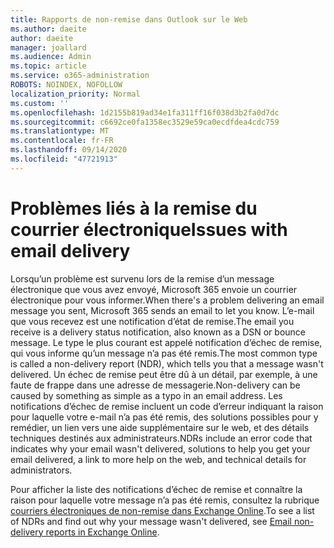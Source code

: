 ```yaml
---
title: Rapports de non-remise dans Outlook sur le Web
ms.author: daeite
author: daeite
manager: joallard
ms.audience: Admin
ms.topic: article
ms.service: o365-administration
ROBOTS: NOINDEX, NOFOLLOW
localization_priority: Normal
ms.custom: ''
ms.openlocfilehash: 1d2155b819ad34e1fa311ff16f038d3b2fa0d7dc
ms.sourcegitcommit: c6692ce0fa1358ec3529e59ca0ecdfdea4cdc759
ms.translationtype: MT
ms.contentlocale: fr-FR
ms.lasthandoff: 09/14/2020
ms.locfileid: "47721913"
---
```

# <a name="issues-with-email-delivery"></a><span data-ttu-id="92272-102">Problèmes liés à la remise du courrier électronique</span><span class="sxs-lookup"><span data-stu-id="92272-102">Issues with email delivery</span></span>

<span data-ttu-id="92272-103">Lorsqu’un problème est survenu lors de la remise d’un message électronique que vous avez envoyé, Microsoft 365 envoie un courrier électronique pour vous informer.</span><span class="sxs-lookup"><span data-stu-id="92272-103">When there's a problem delivering an email message you sent, Microsoft 365 sends an email to let you know.</span></span> <span data-ttu-id="92272-104">L’e-mail que vous recevez est une notification d’état de remise.</span><span class="sxs-lookup"><span data-stu-id="92272-104">The email you receive is a delivery status notification, also known as a DSN or bounce message.</span></span> <span data-ttu-id="92272-105">Le type le plus courant est appelé notification d’échec de remise, qui vous informe qu’un message n’a pas été remis.</span><span class="sxs-lookup"><span data-stu-id="92272-105">The most common type is called a non-delivery report (NDR), which tells you that a message wasn't delivered.</span></span> <span data-ttu-id="92272-106">Un échec de remise peut être dû à un détail, par exemple, à une faute de frappe dans une adresse de messagerie.</span><span class="sxs-lookup"><span data-stu-id="92272-106">Non-delivery can be caused by something as simple as a typo in an email address.</span></span> <span data-ttu-id="92272-107">Les notifications d’échec de remise incluent un code d’erreur indiquant la raison pour laquelle votre e-mail n’a pas été remis, des solutions possibles pour y remédier, un lien vers une aide supplémentaire sur le web, et des détails techniques destinés aux administrateurs.</span><span class="sxs-lookup"><span data-stu-id="92272-107">NDRs include an error code that indicates why your email wasn't delivered, solutions to help you get your email delivered, a link to more help on the web, and technical details for administrators.</span></span>

<span data-ttu-id="92272-108">Pour afficher la liste des notifications d’échec de remise et connaître la raison pour laquelle votre message n’a pas été remis, consultez la rubrique [courriers électroniques de non-remise dans Exchange Online](https://docs.microsoft.com/exchange/mail-flow-best-practices/non-delivery-reports-in-exchange-online/non-delivery-reports-in-exchange-online).</span><span class="sxs-lookup"><span data-stu-id="92272-108">To see a list of NDRs and find out why your message wasn't delivered, see [Email non-delivery reports in Exchange Online](https://docs.microsoft.com/exchange/mail-flow-best-practices/non-delivery-reports-in-exchange-online/non-delivery-reports-in-exchange-online).</span></span>